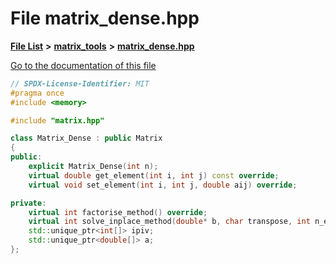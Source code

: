 

# File matrix\_dense.hpp

[**File List**](files.md) **>** [**matrix\_tools**](dir_8cedd1260cc2f2819c8df2fc66ad98b5.md) **>** [**matrix\_dense.hpp**](matrix__dense_8hpp.md)

[Go to the documentation of this file](matrix__dense_8hpp.md)


```C++
// SPDX-License-Identifier: MIT
#pragma once
#include <memory>

#include "matrix.hpp"

class Matrix_Dense : public Matrix
{
public:
    explicit Matrix_Dense(int n);
    virtual double get_element(int i, int j) const override;
    virtual void set_element(int i, int j, double aij) override;

private:
    virtual int factorise_method() override;
    virtual int solve_inplace_method(double* b, char transpose, int n_equations) const override;
    std::unique_ptr<int[]> ipiv;
    std::unique_ptr<double[]> a;
};
```


